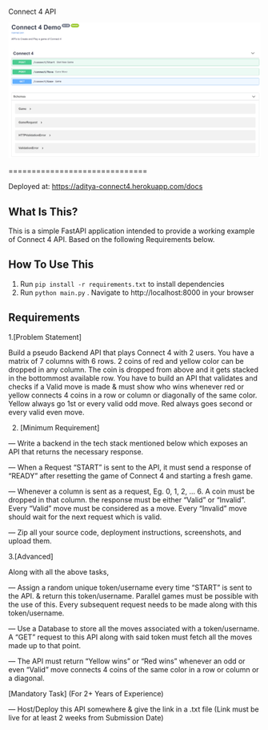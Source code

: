 Connect 4 API

![Swagger](/media/swagger.PNG)

==============================

Deployed at: https://aditya-connect4.herokuapp.com/docs

What Is This?
-------------

This is a simple FastAPI application intended to provide a working example of Connect 4 API. Based on the following Requirements below.

How To Use This
---------------

1. Run `pip install -r requirements.txt` to install dependencies
6. Run `python main.py`
. Navigate to http://localhost:8000 in your browser


Requirements
------------

1.[Problem Statement]

Build a pseudo Backend API that plays Connect 4 with 2 users. You have a matrix of  7 columns with 6 rows. 2 coins of red and yellow color can be dropped in any column. The coin is dropped from above and it gets stacked in the bottommost available row. You have to build an API that validates and checks if a Valid move is made & must show who wins whenever red or yellow connects 4 coins in a row or column or diagonally of the same color. Yellow always go 1st or every valid odd move. Red always goes second or every valid even move.

 

2. [Minimum Requirement]

— Write a backend in the tech stack mentioned below which exposes an API that returns the necessary response.

— When a Request  “START” is sent to the API, it must send a response of “READY” after resetting the game of Connect 4 and starting a fresh game.

— Whenever a column is sent as a request, Eg. 0, 1, 2, … 6. A coin must be dropped in that column.  the response must be either “Valid” or “Invalid”. Every “Valid” move must be considered as a move. Every “Invalid” move should wait for the next request which is valid.

— Zip all your source code, deployment instructions, screenshots, and upload them.

 

3.[Advanced]

Along with all the above tasks,

— Assign a random unique token/username every time “START” is sent to the API. & return this token/username. Parallel games must be possible with the use of this. Every subsequent request needs to be made along with this token/username. 

— Use a Database to store all the moves associated with a token/username. A “GET” request to this API along with said token must fetch all the moves made up to that point.

— The API must return “Yellow wins” or “Red wins” whenever an odd or even “Valid” move connects 4 coins of the same color in a row or column or a diagonal.

 

[Mandatory Task] (For 2+ Years of Experience)

— Host/Deploy this API somewhere & give the link in a .txt file (Link must be live for at least 2 weeks from Submission Date)


